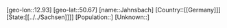 ﻿---
location: [50.67,12.93]
type: City
tags:
- geo/City


SpocWebEntityId: 31152
isDeleted: false
confidential: public

---
[geo-lon::12.93]
[geo-lat::50.67]
[name::Jahnsbach]
[Country::[[Germany]]]
[State:[[../../Sachsen]]]]
[Population::]
[Unknown::]

